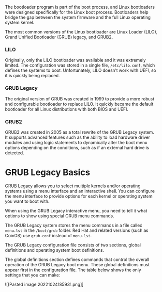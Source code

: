 The bootloader program is part of the boot process, and Linux bootloaders were designed specifically for the Linux boot process. Bootloaders help bridge the gap between the system firmware and the full Linux operating system kernel.

The most common versions of the Linux bootloader are Linux Loader (LILO), Grand Unified Bootloader (GRUB) legacy, and GRUB2.

### LILO
Originally, only the LILO bootloader was available and it was extremely limited. The configuration was stored in a single file, `/etc/lilo.conf`, which defines the systems to boot. Unfortunately, LILO doesn't work with UEFI, so it is quickly being replaced.

### GRUB Legacy
The original version of GRUB was created in 1999 to provide a more robust and configurable bootloader to replace LILO. It quickly became the default bootloader for all Linux distributions with both BIOS and UEFI.

### GRUB2
GRUB2 was created in 2005 as a total rewrite of the GRUB Legacy system. It supports advanced features such as the ability to load hardware driver modules and using logic statements to dynamically alter the boot menu options depending on the conditions, such as if an external hard drive is detected.

# GRUB Legacy Basics
GRUB Legacy allows you to select multiple kernels and/or operating systems using a menu interface and an interactive shell. You can configure the menu interface to provide options for each kernel or operating system you want to boot with.

When using the GRUB Legacy interactive menu, you need to tell it what options to show using special GRUB menu commands.

The GRUB Legacy system stores the menu commands in a file called `menu.lst` in the `/boot/grub` folder. Red Hat and related versions (such as CoinOS) use `grub.conf` instead of `menu.lst`.

The GRUB Legacy configuration file consists of two sections, global definitions and operating system boot definitions.

The global definitions section defines commands that control the overall operation of the GRUB Legacy boot menu. These global definitions must appear first in the configuration file. The table below shows the only settings that you can make:

![[Pasted image 20221024185931.png]]

